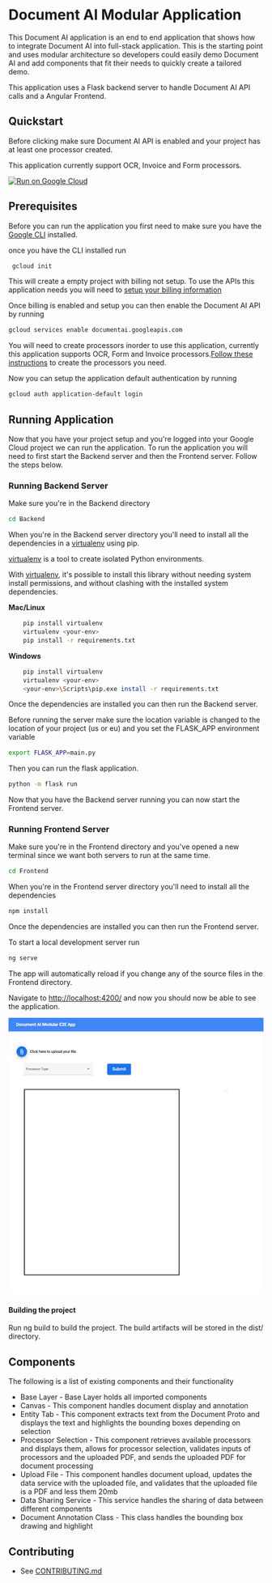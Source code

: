 # Document AI Modular Application

This Document AI application is an end to end application that shows how to integrate Document AI into full-stack application.
This is the starting point and uses modular architecture so developers could easily demo Document AI and add components that fit their needs to quickly create a tailored demo.

This application uses a Flask backend server to handle Document AI API calls and a Angular Frontend.

## Quickstart 

Before clicking make sure Document AI API is enabled and your project has at least one processor created. 

This application currently support OCR, Invoice and Form processors.  

[![Run on Google Cloud](https://deploy.cloud.run/button.svg)](https://deploy.cloud.run)

## Prerequisites

Before you can run the application you first need to make sure you have the [Google CLI](https://cloud.google.com/sdk/docs/install) installed.

once you have the CLI installed run

```bash
 gcloud init
```

This will create a empty project with billing not setup. To use the APIs this application needs you will need to [setup your billing information](https://cloud.google.com/billing/docs/how-to/manage-billing-account?hl=en_GB)

Once billing is enabled and setup you can then enable the Document AI API by running

```bash
gcloud services enable documentai.googleapis.com
```

You will need to create processors inorder to use this application, currently this application supports OCR, Form and Invoice processors.[Follow these instructions](https://cloud.google.com/document-ai/docs/create-processor) to create the processors you need.

Now you can setup the application default authentication by running

```bash
gcloud auth application-default login
```

## Running Application

Now that you have your project setup and you're logged into your Google Cloud project we can run the application. To run the application you will need to first start the Backend server and then the Frontend server. Follow the steps below.

### Running Backend Server

Make sure you're in the Backend directory

```bash
cd Backend
```
When you're in the Backend server directory you'll need to install all the dependencies in a [virtualenv][virtualenv] using pip.

[virtualenv][virtualenv] is a tool to create isolated Python environments.

With [virtualenv][virtualenv], it's possible to install this library without needing system
install permissions, and without clashing with the installed system
dependencies.

[virtualenv]: <https://virtualenv.pypa.io/en/latest/>


**Mac/Linux**

```bash
    pip install virtualenv
    virtualenv <your-env>
    pip install -r requirements.txt
```

**Windows**

```bash
    pip install virtualenv
    virtualenv <your-env>
    <your-env>\Scripts\pip.exe install -r requirements.txt
```

Once the dependencies are installed you can then run the Backend server.

Before running the server make sure the location variable is changed to the location of your project (us or eu) and you set the FLASK_APP environment variable 

```bash
export FLASK_APP=main.py
```

Then you can run the flask application.

```bash
python -m flask run
```

Now that you have the Backend server running you can now start the Frontend server.

### Running Frontend Server

Make sure you're in the Frontend directory and you've opened a new terminal since we want both servers to run at the same time.

```bash
cd Frontend
```

When you're in the Frontend server directory you'll need to install all the dependencies

```bash
npm install
```

Once the dependencies are installed you can then run the Frontend server.

To start a local development server run

```bash
ng serve
```

The app will automatically reload if you change any of the source files in the Frontend directory.

Navigate to [http://localhost:4200/](http://localhost:4200/) and now you should now be able to see the application.

![Document AI Modular E2E App](images/application.png)

#### Building the project
Run ng build to build the project. The build artifacts will be stored in the dist/ directory.

## Components

The following is a list of existing components and their functionality

* Base Layer - Base Layer holds all imported components
* Canvas - This component handles document display and annotation
* Entity Tab - This component extracts text from the Document Proto and displays the text and highlights the bounding boxes depending on selection
* Processor Selection - This component retrieves available processors and displays them, allows for processor selection, validates inputs of processors and the uploaded PDF, and sends the uploaded PDF for document processing
* Upload File - This component handles document upload, updates the data service with the uploaded file, and validates that the uploaded file is a PDF and less them 20mb
* Data Sharing Service - This service handles the sharing of data between different components 
* Document Annotation Class - This class handles the bounding box drawing and highlight

## Contributing

* See [CONTRIBUTING.md](CONTRIBUTING.md)
